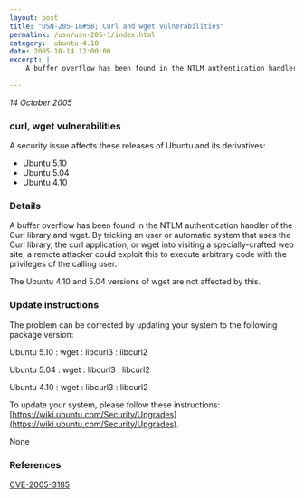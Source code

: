 ```yaml
---
layout: post
title: "USN-205-1&#58; Curl and wget vulnerabilities"
permalink: /usn/usn-205-1/index.html
category:  ubuntu-4.10
date: 2005-10-14 12:00:00
excerpt: |
    A buffer overflow has been found in the NTLM authentication handler of the Curl library and wget.  By tricking an user or automatic system that uses the Curl library, the curl application, or wget into visiting a specially-crafted web site, a remote attacker could exploit this to execute arbitrary code with the privileges of the calling user.
    
--- 
```

 
 

*14 October 2005*

### curl, wget vulnerabilities

A security issue affects these releases of Ubuntu and its derivatives:

* Ubuntu 5.10
* Ubuntu 5.04
* Ubuntu 4.10

### Details

A buffer overflow has been found in the NTLM authentication handler of the Curl library and wget. By tricking an user or automatic system that uses the Curl library, the curl application, or wget into visiting a specially-crafted web site, a remote attacker could exploit this to execute arbitrary code with the privileges of the calling user.

The Ubuntu 4.10 and 5.04 versions of wget are not affected by this.

### Update instructions

The problem can be corrected by updating your system to the following package version:

Ubuntu 5.10
 : wget 
 : libcurl3 
 : libcurl2 

Ubuntu 5.04
 : wget 
 : libcurl3 
 : libcurl2 

Ubuntu 4.10
 : wget 
 : libcurl3 
 : libcurl2 

To update your system, please follow these instructions: [https://wiki.ubuntu.com/Security/Upgrades](https://wiki.ubuntu.com/Security/Upgrades).

None

### References

 
 [CVE-2005-3185](http://people.ubuntu.com/~ubuntu-security/cve/CVE-2005-3185)
 


